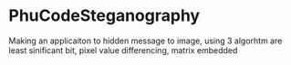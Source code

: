 # PhuCodeSteganography
Making an applicaiton to hidden message to image, using 3 algorhtm are least sinificant bit, pixel value differencing, matrix embedded
